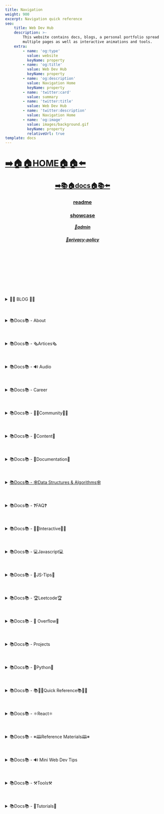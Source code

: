 ```yaml
---
title: Navigation
weight: 900
excerpt: Navigation quick reference
seo:
    title: Web Dev Hub
    description: >-
        This website contains docs, blogs, a personal portfolio spread out across
        multiple pages as well as interactive animations and tools.
    extra:
        - name: 'og:type'
          value: website
          keyName: property
        - name: 'og:title'
          value: Web Dev Hub
          keyName: property
        - name: 'og:description'
          value: Navigation Home
          keyName: property
        - name: 'twitter:card'
          value: summary
        - name: 'twitter:title'
          value: Web Dev Hub
        - name: 'twitter:description'
          value: Navigation Home
        - name: 'og:image'
          value: images/background.gif
          keyName: property
          relativeUrl: true
template: docs
---
```



# [**➡️🏠🏠HOME🏠🏠⬅️**](https://syntax-highlight.netlify.app/)

<center>

## [**<ins>➡️📚🏠docs🏠📚⬅️</ins>**](https://syntax-highlight.netlify.app/docs)

### [**readme</ins>**](https://syntax-highlight.netlify.app/readme)

### [**<ins>showcase</ins>**](https://syntax-highlight.netlify.app/showcase)

##### [**<ins>🔏admin</ins>**](https://syntax-highlight.netlify.app/admin)

##### [**<ins>🔏privacy-policy</ins>**](https://syntax-highlight.netlify.app/privacy-policy)

</center>

<br>
<br>
<br>
<br>
<br>
<br>
<br>
<br>
<br>

<details>

<summary> 📰📰 BLOG 📰📰 </h6>
</summary>

##### [**<ins>Blog Article List</ins>**](https://syntax-highlight.netlify.app/blog)

-   [📰blog📰](https://syntax-highlight.netlify.app/blog/web-scraping)
    - [📰300-react-questions](https://syntax-highlight.netlify.app/blog/300-react-questions)
- [📰adding-css-to-your-html](https://syntax-highlight.netlify.app/blog/adding-css-to-your-html)
- [📰awesome-graphql](https://syntax-highlight.netlify.app/blog/awesome-graphql)
- [📰big-o-complexity](https://syntax-highlight.netlify.app/blog/big-o-complexity)
- [📰blog-archive](https://syntax-highlight.netlify.app/blog/blog-archive)
- [📰data-structures](https://syntax-highlight.netlify.app/blog/data-structures)
- [📰data-structures-algorithms-resources](https://syntax-highlight.netlify.app/blog/data-structures-algorithms-resources)
- [📰expressjs-apis](https://syntax-highlight.netlify.app/blog/expressjs-apis)
- [📰flow-control-in-python](https://syntax-highlight.netlify.app/blog/flow-control-in-python)
- [📰functions-in-python](https://syntax-highlight.netlify.app/blog/functions-in-python)
- [📰git-gateway](https://syntax-highlight.netlify.app/blog/git-gateway)
- [📰hoisting](https://syntax-highlight.netlify.app/blog/hoisting)
- [📰interview-questions-js](https://syntax-highlight.netlify.app/blog/interview-questions-js)
- [📰interview-questions-js-p2](https://syntax-highlight.netlify.app/blog/interview-questions-js-p2)
- [📰interview-questions-js-p3](https://syntax-highlight.netlify.app/blog/interview-questions-js-p3)
- [📰netlify-cms](https://syntax-highlight.netlify.app/blog/netlify-cms)
- [📰platform-docs](https://syntax-highlight.netlify.app/blog/platform-docs)
- [📰psql-cheat-sheet](https://syntax-highlight.netlify.app/blog/psql-cheat-sheet)
- [📰python-for-js-dev](https://syntax-highlight.netlify.app/blog/python-for-js-dev)
- [📰python-resources](https://syntax-highlight.netlify.app/blog/python-resources)
- [📰vs-code-extensions](https://syntax-highlight.netlify.app/blog/vs-code-extensions)
- [📰web-dev-trends](https://syntax-highlight.netlify.app/blog/web-dev-trends)
- [📰web-scraping](https://syntax-highlight.netlify.app/blog/web-scraping)

</details>

<br>
<br>
<br>

<details>

<summary>📚Docs📚 - About</summary>

-   [📚docs📚/about](https://syntax-highlight.netlify.app/docs/about)
    -   [📚docs📚/about/README](https://syntax-highlight.netlify.app/docs/about/README)
    -   [📚docs📚/about/eng-portfolio](https://syntax-highlight.netlify.app/docs/about/eng-portfolio)
    -   [📚docs📚/about/intrests](https://syntax-highlight.netlify.app/docs/about/intrests)
    -   [📚docs📚/about/job-search](https://syntax-highlight.netlify.app/docs/about/job-search)
    -   [📚docs📚/about/resume](https://syntax-highlight.netlify.app/docs/about/resume)

</details>

<br>
<br>
<br>

<details>

<summary>📚Docs📚 - 🗞️Artices🗞️</summary>

-   [📚docs📚/🗞️articles🗞️](https://syntax-highlight.netlify.app/docs/articles)
    -   [📚docs📚/🗞️articles🗞️basic-web-dev](https://syntax-highlight.netlify.app/docs/articles/basic-web-dev)
    -   [📚docs📚/🗞️articles🗞️buffers](https://syntax-highlight.netlify.app/docs/articles/buffers)
    -   [📚docs📚/🗞️articles🗞️common-modules](https://syntax-highlight.netlify.app/docs/articles/common-modules)
    -   [📚docs📚/🗞️articles🗞️dev-dep](https://syntax-highlight.netlify.app/docs/articles/dev-dep)
    -   [📚docs📚/🗞️articles🗞️event-loop](https://syntax-highlight.netlify.app/docs/articles/event-loop)
    -   [📚docs📚/🗞️articles🗞️fs-module](https://syntax-highlight.netlify.app/docs/articles/fs-module)
    -   [📚docs📚/🗞️articles🗞️how-search-engines-work](https://syntax-highlight.netlify.app/docs/articles/how-search-engines-work)
    -   [📚docs📚/🗞️articles🗞️how-the-web-works](https://syntax-highlight.netlify.app/docs/articles/how-the-web-works)
    -   [📚docs📚/🗞️articles🗞️intro](https://syntax-highlight.netlify.app/docs/articles/intro)
    -   [📚docs📚/🗞️articles🗞️jamstack](https://syntax-highlight.netlify.app/docs/articles/jamstack)
    -   [📚docs📚/🗞️articles🗞️nextjs](https://syntax-highlight.netlify.app/docs/articles/nextjs)
    -   [📚docs📚/🗞️articles🗞️node-api-express](https://syntax-highlight.netlify.app/docs/articles/node-api-express)
    -   [📚docs📚/🗞️articles🗞️nodejs](https://syntax-highlight.netlify.app/docs/articles/nodejs)
    -   [📚docs📚/🗞️articles🗞️npm](https://syntax-highlight.netlify.app/docs/articles/npm)
    -   [📚docs📚/🗞️articles🗞️os-module](https://syntax-highlight.netlify.app/docs/articles/os-module)
    -   [📚docs📚/🗞️articles🗞️reading-files](https://syntax-highlight.netlify.app/docs/articles/reading-files)
    -   [📚docs📚/🗞️articles🗞️semantic](https://syntax-highlight.netlify.app/docs/articles/semantic)
    -   [📚docs📚/🗞️articles🗞️semantic-html](https://syntax-highlight.netlify.app/docs/articles/semantic-html)
    -   [📚docs📚/🗞️articles🗞️url](https://syntax-highlight.netlify.app/docs/articles/url)
    -   [📚docs📚/🗞️articles🗞️web-standards-checklist](https://syntax-highlight.netlify.app/docs/articles/web-standards-checklist)
    -   [📚docs📚/🗞️articles🗞️webdev-tools](https://syntax-highlight.netlify.app/docs/articles/webdev-tools)
    -   [📚docs📚/🗞️articles🗞️writing-files](https://syntax-highlight.netlify.app/docs/articles/writing-files)

</details>

<br>
<br>
<br>

<details>

<summary>📚Docs📚 - 🔊 Audio</summary>

-   [📚Docs - Audio🔊](https://syntax-highlight.netlify.app/docs/audio)
    -   [📚docs📚/audio/dfft](https://syntax-highlight.netlify.app/docs/audio/dfft)
    -   [📚docs📚/audio/discrete-fft](https://syntax-highlight.netlify.app/docs/audio/discrete-fft)
    -   [📚docs📚/audio/dtw-python-explained](https://syntax-highlight.netlify.app/docs/audio/dtw-python-explained)
    -   [📚docs📚/audio/dynamic-time-warping](https://syntax-highlight.netlify.app/docs/audio/dynamic-time-warping)
    -   [📚docs📚/audio/web-audio-api](https://syntax-highlight.netlify.app/docs/audio/web-audio-api)

</details>

<br>
<br>
<br>

<details>

<summary>📚Docs📚 -  Career </summary>

-   [📚docs📚/career](https://syntax-highlight.netlify.app/docs/career)
    -   [📚docs📚/career/dev-interview](https://syntax-highlight.netlify.app/docs/career/dev-interview)
    -   [📚docs📚/career/dos-and-donts](https://syntax-highlight.netlify.app/docs/career/dos-and-donts)
    -   [📚docs📚/career/job-boards](https://syntax-highlight.netlify.app/docs/career/job-boards)
    -   [📚docs📚/career/web-interview](https://syntax-highlight.netlify.app/docs/career/web-interview)
    -   [📚docs📚/career/web-interview2](https://syntax-highlight.netlify.app/docs/career/web-interview2)
    -   [📚docs📚/career/web-interview3](https://syntax-highlight.netlify.app/docs/career/web-interview3)
    -   [📚docs📚/career/web-interview4](https://syntax-highlight.netlify.app/docs/career/web-interview4)
    -   [📚docs📚/interview/job-search-nav](https://syntax-highlight.netlify.app/docs/interview/job-search-nav)
    -   [📚docs📚/interview/previous-concepts](https://syntax-highlight.netlify.app/docs/interview/previous-concepts)
    -   [📚docs📚/interview/review-concepts](https://syntax-highlight.netlify.app/docs/interview/review-concepts)

</details>

<br>
<br>
<br>

<details>

<summary>📚Docs📚 -  👫👫Community👫👫 </summary>

-   [📚docs📚/👫👫community👫👫](https://syntax-highlight.netlify.app/docs/community)
    -   [📚docs📚/community/an-open-letter-2-future-developers](https://syntax-highlight.netlify.app/docs/community/an-open-letter-2-future-developers)
    -   [📚docs📚/community/bookmarks](https://syntax-highlight.netlify.app/docs/community/bookmarks)
    -   [📚docs📚/community/video-chat](https://syntax-highlight.netlify.app/docs/community/video-chat)

</details>

<br>
<br>
<br>

<details>

<summary>📚Docs📚 - 💼Content💼</summary>

-   [📚docs📚/💼content💼](https://syntax-highlight.netlify.app/docs/content/)
    -   [📚docs📚/💼content💼/archive](https://syntax-highlight.netlify.app/docs/content/archive)
    -   [📚docs📚/💼content💼/gatsby-Queries-Mutations](https://syntax-highlight.netlify.app/docs/content/gatsby-Queries-Mutations)
    -   [📚docs📚/💼content💼/gists](https://syntax-highlight.netlify.app/docs/content/gists)
    -   [📚docs📚/💼content💼/history-api](https://syntax-highlight.netlify.app/docs/content/history-api)
    -   [📚docs📚/💼content💼/main-projects](https://syntax-highlight.netlify.app/docs/content/main-projects)
    -   [📚docs📚/💼content💼/trouble-shooting](https://syntax-highlight.netlify.app/docs/content/trouble-shooting)

</details>

<br>
<br>
<br>

<details>

<summary>📚Docs📚 - 📓Documentation📓</summary>

-   [📚docs📚/docs](https://syntax-highlight.netlify.app/docs/docs)
    -   [📚docs📚/docs/appendix](https://syntax-highlight.netlify.app/docs/docs/appendix)
    -   [📚docs📚/docs/art-of-command-line](https://syntax-highlight.netlify.app/docs/docs/art-of-command-line)
    -   [📚docs📚/docs/bash](https://syntax-highlight.netlify.app/docs/docs/bash)
    -   [📚docs📚/docs/css](https://syntax-highlight.netlify.app/docs/docs/css)
    -   [📚docs📚/docs/data-structures-docs](https://syntax-highlight.netlify.app/docs/docs/data-structures-docs)
    -   [📚docs📚/docs/es-6-features](https://syntax-highlight.netlify.app/docs/docs/es-6-features)
    -   [📚docs📚/docs/git-reference](https://syntax-highlight.netlify.app/docs/docs/git-reference)
    -   [📚docs📚/docs/git-repos](https://syntax-highlight.netlify.app/docs/docs/git-repos)
    -   [📚docs📚/docs/glossary](https://syntax-highlight.netlify.app/docs/docs/glossary)
    -   [📚docs📚/docs/html-tags](https://syntax-highlight.netlify.app/docs/docs/html-tags)
    -   [📚docs📚/docs/markdown](https://syntax-highlight.netlify.app/docs/docs/markdown)
    -   [📚docs📚/docs/no-whiteboarding](https://syntax-highlight.netlify.app/docs/docs/no-whiteboarding)
    -   [📚docs📚/docs/node-docs-complete](https://syntax-highlight.netlify.app/docs/docs/node-docs-complete)
    -   [📚docs📚/docs/regex-in-js](https://syntax-highlight.netlify.app/docs/docs/regex-in-js)
    -   [📚docs📚/docs/sitemap](https://syntax-highlight.netlify.app/docs/docs/sitemap)
    -   [📚docs📚/docs/snippets](https://syntax-highlight.netlify.app/docs/docs/snippets)

</details>

<br>
<br>
<br>

<details>

<summary>
 <ins>📚Docs📚 - 🕸Data Structures & Algorithms🕸</summary>

-   [📚docs📚/🕸ds-algo🕸](https://syntax-highlight.netlify.app/docs/ds-algo)
    -   [📚docs📚/🕸ds-algo🕸/big-o](https://syntax-highlight.netlify.app/docs/ds-algo/big-o)
    -   [📚docs📚/🕸ds-algo🕸/ds-algo-interview](https://syntax-highlight.netlify.app/docs/ds-algo/ds-algo-interview)
    -   [📚docs📚/🕸ds-algo🕸/ds-overview](https://syntax-highlight.netlify.app/docs/ds-algo/ds-overview)

</details>

<br>
<br>
<br>

<details>

<summary>📚Docs📚 - ❓FAQ❓</summary>

-   [📚docs📚/faq](https://syntax-highlight.netlify.app/docs/faq)
    -   [📚docs📚/❓faq❓/contact](https://syntax-highlight.netlify.app/docs/faq/contact)
    -   [📚docs📚/❓faq❓/plug-ins](https://syntax-highlight.netlify.app/docs/faq/plug-ins)

</details>

<br>
<br>
<br>

<details>

<summary>📚Docs📚 - 🧑‍🔬Interactive🧑‍🔬 </summary>

-   [📚docs📚/interact](https://syntax-highlight.netlify.app/docs/interact)
    -   [📚docs📚/🧑‍🔬interact🧑‍🔬/callstack-visual](https://syntax-highlight.netlify.app/docs/interact/callstack-visual)
    -   [📚docs📚/🧑‍🔬interact🧑‍🔬/clock](https://syntax-highlight.netlify.app/docs/interact/clock)
    -   [📚docs📚/🧑‍🔬interact🧑‍🔬/jupyter-notebooks](https://syntax-highlight.netlify.app/docs/interact/jupyter-notebooks)
    -   [📚docs📚/🧑‍🔬interact🧑‍🔬/other-sites](https://syntax-highlight.netlify.app/docs/interact/other-sites)
    -   [📚docs📚/🧑‍🔬interact🧑‍🔬/video-chat](https://syntax-highlight.netlify.app/docs/interact/video-chat)

</details>

<br>
<br>
<br>

<details>

<summary>📚Docs📚 - 💻Javascript💻</summary>

-   [📚docs📚/💻javascript💻](https://syntax-highlight.netlify.app/docs/javascript)
    -   [📚docs📚/💻javascript💻/arrow-functions](https://syntax-highlight.netlify.app/docs/javascript/arrow-functions)
    -   [📚docs📚/💻javascript💻/asyncjs](https://syntax-highlight.netlify.app/docs/javascript/asyncjs)
    -   [📚docs📚/💻javascript💻/await-keyword](https://syntax-highlight.netlify.app/docs/javascript/await-keyword)
    -   [📚docs📚/💻javascript💻/bigo](https://syntax-highlight.netlify.app/docs/javascript/bigo)
    -   [📚docs📚/💻javascript💻/clean-code](https://syntax-highlight.netlify.app/docs/javascript/clean-code)
    -   [📚docs📚/💻javascript💻/constructor-functions](https://syntax-highlight.netlify.app/docs/javascript/constructor-functions)
    -   [📚docs📚/💻javascript💻/cs-basics-in-js](https://syntax-highlight.netlify.app/docs/javascript/cs-basics-in-js)
    -   [📚docs📚/💻javascript💻/for-loops](https://syntax-highlight.netlify.app/docs/javascript/for-loops)
    -   [📚docs📚/💻javascript💻/part2-pojo](https://syntax-highlight.netlify.app/docs/javascript/part2-pojo)
    -   [📚docs📚/💻javascript💻/promises](https://syntax-highlight.netlify.app/docs/javascript/promises)
    -   [📚docs📚/💻javascript💻/review](https://syntax-highlight.netlify.app/docs/javascript/review)
    -   [📚docs📚/💻javascript💻/this-is-about-this](https://syntax-highlight.netlify.app/docs/javascript/this-is-about-this)

</details>

<br>
<br>
<br>

<details>

<summary>📚Docs📚 -  💸JS-Tips💸</summary>

-   [📚docs📚/💸js-tips💸](https://syntax-highlight.netlify.app/docs/js-tips)
    -   [📚docs📚/💸js-tips💸/abs](https://syntax-highlight.netlify.app/docs/js-tips/abs)
    -   [📚docs📚/💸js-tips💸/acos](https://syntax-highlight.netlify.app/docs/js-tips/acos)
    -   [📚docs📚/💸js-tips💸/acosh](https://syntax-highlight.netlify.app/docs/js-tips/acosh)
    -   [📚docs📚/💸js-tips💸/addition](https://syntax-highlight.netlify.app/docs/js-tips/addition)
    -   [📚docs📚/💸js-tips💸/all](https://syntax-highlight.netlify.app/docs/js-tips/all)
    -   [📚docs📚/💸js-tips💸/allsettled](https://syntax-highlight.netlify.app/docs/js-tips/allsettled)
    -   [📚docs📚/💸js-tips💸/any](https://syntax-highlight.netlify.app/docs/js-tips/any)
    -   [📚docs📚/💸js-tips💸/array](https://syntax-highlight.netlify.app/docs/js-tips/array)
    -   [📚docs📚/💸js-tips💸/array-methods](https://syntax-highlight.netlify.app/docs/js-tips/array-methods)
    -   [📚docs📚/💸js-tips💸/arrow_functions](https://syntax-highlight.netlify.app/docs/js-tips/arrow_functions)
    -   [📚docs📚/💸js-tips💸/async_function](https://syntax-highlight.netlify.app/docs/js-tips/async_function)
    -   [📚docs📚/💸js-tips💸/bad_radix](https://syntax-highlight.netlify.app/docs/js-tips/bad_radix)
    -   [📚docs📚/💸js-tips💸/bind](https://syntax-highlight.netlify.app/docs/js-tips/bind)
    -   [📚docs📚/💸js-tips💸/classes](https://syntax-highlight.netlify.app/docs/js-tips/classes)
    -   [📚docs📚/💸js-tips💸/concat](https://syntax-highlight.netlify.app/docs/js-tips/concat)
    -   [📚docs📚/💸js-tips💸/conditional_operator](https://syntax-highlight.netlify.app/docs/js-tips/conditional_operator)
    -   [📚docs📚/💸js-tips💸/const](https://syntax-highlight.netlify.app/docs/js-tips/const)
    -   [📚docs📚/💸js-tips💸/create](https://syntax-highlight.netlify.app/docs/js-tips/create)
    -   [📚docs📚/💸js-tips💸/date](https://syntax-highlight.netlify.app/docs/js-tips/date)
    -   [📚docs📚/💸js-tips💸/eval](https://syntax-highlight.netlify.app/docs/js-tips/eval)
    -   [📚docs📚/💸js-tips💸/every](https://syntax-highlight.netlify.app/docs/js-tips/every)
    -   [📚docs📚/💸js-tips💸/filter](https://syntax-highlight.netlify.app/docs/js-tips/filter)
    -   [📚docs📚/💸js-tips💸/for...of](https://syntax-highlight.netlify.app/docs/js-tips/for...of)
    -   [📚docs📚/💸js-tips💸/foreach](https://syntax-highlight.netlify.app/docs/js-tips/foreach)
    -   [📚docs📚/💸js-tips💸/functions](https://syntax-highlight.netlify.app/docs/js-tips/functions)
    -   [📚docs📚/💸js-tips💸/import](https://syntax-highlight.netlify.app/docs/js-tips/import)
    -   [📚docs📚/💸js-tips💸/insert-into-array](https://syntax-highlight.netlify.app/docs/js-tips/insert-into-array)
    -   [📚docs📚/💸js-tips💸/map](https://syntax-highlight.netlify.app/docs/js-tips/map)
    -   [📚docs📚/💸js-tips💸/object](https://syntax-highlight.netlify.app/docs/js-tips/object)
    -   [📚docs📚/💸js-tips💸/reduce](https://syntax-highlight.netlify.app/docs/js-tips/reduce)
    -   [📚docs📚/💸js-tips💸/regexp](https://syntax-highlight.netlify.app/docs/js-tips/regexp)
    -   [📚docs📚/💸js-tips💸/sort](https://syntax-highlight.netlify.app/docs/js-tips/sort)
    -   [📚docs📚/💸js-tips💸/sorting-strings](https://syntax-highlight.netlify.app/docs/js-tips/sorting-strings)
    -   [📚docs📚/💸js-tips💸/string](https://syntax-highlight.netlify.app/docs/js-tips/string)
    -   [📚docs📚/💸js-tips💸/this](https://syntax-highlight.netlify.app/docs/js-tips/this)
    -   [📚docs📚/💸js-tips💸/var](https://syntax-highlight.netlify.app/docs/js-tips/var)

</details>

<br>
<br>
<br>

<details>

<summary>📚Docs📚 - 🏆Leetcode🏆 </summary>

-   [📚docs📚/🏆leetcode🏆](https://syntax-highlight.netlify.app/docs/leetcode)
    -   [📚docs📚/🏆leetcode🏆/ContaineWitMosWater](https://syntax-highlight.netlify.app/docs/leetcode/ContaineWitMosWater)
    -   [📚docs📚/🏆leetcode🏆/DividTwIntegers](https://syntax-highlight.netlify.app/docs/leetcode/DividTwIntegers)
    -   [📚docs📚/🏆leetcode🏆/GeneratParentheses](https://syntax-highlight.netlify.app/docs/leetcode/GeneratParentheses)
    -   [📚docs📚/🏆leetcode🏆/LetteCombinationoPhonNumber](https://syntax-highlight.netlify.app/docs/leetcode/LetteCombinationoPhonNumber)
    -   [📚docs📚/🏆leetcode🏆/LongesCommoPrefix](https://syntax-highlight.netlify.app/docs/leetcode/LongesCommoPrefix)
    -   [📚docs📚/🏆leetcode🏆/MediaoTwSorteArrays](https://syntax-highlight.netlify.app/docs/leetcode/MediaoTwSorteArrays)
    -   [📚docs📚/🏆leetcode🏆/NexPermutation](https://syntax-highlight.netlify.app/docs/leetcode/NexPermutation)
    -   [📚docs📚/🏆leetcode🏆/PalindromNumber](https://syntax-highlight.netlify.app/docs/leetcode/PalindromNumber)
    -   [📚docs📚/🏆leetcode🏆/RegulaExpressioMatching](https://syntax-highlight.netlify.app/docs/leetcode/RegulaExpressioMatching)
    -   [📚docs📚/🏆leetcode🏆/RemovDuplicatefroSorteArray](https://syntax-highlight.netlify.app/docs/leetcode/RemovDuplicatefroSorteArray)
    -   [📚docs📚/🏆leetcode🏆/RemovNtNodFroEnoList](https://syntax-highlight.netlify.app/docs/leetcode/RemovNtNodFroEnoList)
    -   [📚docs📚/🏆leetcode🏆/RomatInteger](https://syntax-highlight.netlify.app/docs/leetcode/RomatInteger)
    -   [📚docs📚/🏆leetcode🏆/SearciRotateSorteArray](https://syntax-highlight.netlify.app/docs/leetcode/SearciRotateSorteArray)
    -   [📚docs📚/🏆leetcode🏆/StrintIntege(atoi)](<https://syntax-highlight.netlify.app/docs/leetcode/StrintIntege(atoi)>)
    -   [📚docs📚/🏆leetcode🏆/ValiParentheses](https://syntax-highlight.netlify.app/docs/leetcode/ValiParentheses)
    -   [📚docs📚/🏆leetcode🏆/ZigZaConversion](https://syntax-highlight.netlify.app/docs/leetcode/ZigZaConversion)

</details>

<br>
<br>
<br>

<details>

<summary>📚Docs📚 -  🌊 Overflow🌊     </summary>

-   [📚docs📚/🌊overflow🌊](https://syntax-highlight.netlify.app/docs/overflow)
    -   [📚docs📚/🌊overflow🌊/html-spec](https://syntax-highlight.netlify.app/docs/overflow/html-spec)
    -   [📚docs📚/🌊overflow🌊/http](https://syntax-highlight.netlify.app/docs/overflow/http)
    -   [📚docs📚/🌊overflow🌊/install](https://syntax-highlight.netlify.app/docs/overflow/install)
    -   [📚docs📚/🌊overflow🌊/modules](https://syntax-highlight.netlify.app/docs/overflow/modules)
    -   [📚docs📚/🌊overflow🌊/node-cli-args](https://syntax-highlight.netlify.app/docs/overflow/node-cli-args)
    -   [📚docs📚/🌊overflow🌊/node-js-language](https://syntax-highlight.netlify.app/docs/overflow/node-js-language)
    -   [📚docs📚/🌊overflow🌊/node-package-manager](https://syntax-highlight.netlify.app/docs/overflow/node-package-manager)
    -   [📚docs📚/🌊overflow🌊/node-repl](https://syntax-highlight.netlify.app/docs/overflow/node-repl)
    -   [📚docs📚/🌊overflow🌊/node-run-cli](https://syntax-highlight.netlify.app/docs/overflow/node-run-cli)
    -   [📚docs📚/🌊overflow🌊/nodevsbrowser](https://syntax-highlight.netlify.app/docs/overflow/nodevsbrowser)
    -   [📚docs📚/🌊overflow🌊/understanding-firebase](https://syntax-highlight.netlify.app/docs/overflow/understanding-firebase)
    -   [📚docs📚/🌊overflow🌊/v8](https://syntax-highlight.netlify.app/docs/overflow/v8)

</details>

<br>
<br>
<br>

<details>

<summary>📚Docs📚 - Projects  </summary>

-   [📚docs📚/projects](https://syntax-highlight.netlify.app/docs/projects)
    -   [📚docs📚/projects/embeded-websites](https://syntax-highlight.netlify.app/docs/projects/embeded-websites)
    -   [📚docs📚/projects/list-of-projects](https://syntax-highlight.netlify.app/docs/projects/list-of-projects)
    -   [📚docs📚/projects/mini-projects](https://syntax-highlight.netlify.app/docs/projects/mini-projects)
    -   [📚docs📚/projects/mini-projects2](https://syntax-highlight.netlify.app/docs/projects/mini-projects2)
    -   [📚docs📚/projects/my-websites](https://syntax-highlight.netlify.app/docs/projects/my-websites)

</details>

<br>
<br>
<br>

<details>

<summary>📚Docs📚 - 🐍Python🐍  </summary>

-   [📚docs📚/🐍python🐍](https://syntax-highlight.netlify.app/docs/python)
    -   [📚docs📚/🐍python🐍/at-length](https://syntax-highlight.netlify.app/docs/python/at-length)
    -   [📚docs📚/🐍python🐍/cheat-sheet](https://syntax-highlight.netlify.app/docs/python/cheat-sheet)
    -   [📚docs📚/🐍python🐍/comprehensive-guide](https://syntax-highlight.netlify.app/docs/python/comprehensive-guide)
    -   [📚docs📚/🐍python🐍/examples](https://syntax-highlight.netlify.app/docs/python/examples)
    -   [📚docs📚/🐍python🐍/flow-control](https://syntax-highlight.netlify.app/docs/python/flow-control)
    -   [📚docs📚/🐍python🐍/functions](https://syntax-highlight.netlify.app/docs/python/functions)
    -   [📚docs📚/🐍python🐍/google-sheets-api](https://syntax-highlight.netlify.app/docs/python/google-sheets-api)
    -   [📚docs📚/🐍python🐍/python-ds](https://syntax-highlight.netlify.app/docs/python/python-ds)
    -   [📚docs📚/🐍python🐍/intro-for-js-devs](https://syntax-highlight.netlify.app/docs/python/intro-for-js-devs)
    -   [📚docs📚/🐍python🐍/python-quiz](https://syntax-highlight.netlify.app/docs/python/python-quiz)
    -   [📚docs📚/🐍python🐍/snippets](https://syntax-highlight.netlify.app/docs/python/snippets)

</details>

<br>
<br>
<br>

<details>

<summary>📚Docs📚 - 📚🏃‍♂️Quick Reference📚🏃‍♂️   </summary>

-   [📚docs📚/quick-ref](https://syntax-highlight.netlify.app/docs/quick-ref)
    -   [📚docs📚/🏃‍♂️📚quick-ref📚🏃‍♂️/Emmet](https://syntax-highlight.netlify.app/docs/quick-ref/Emmet)
    -   [📚docs📚/🏃‍♂️📚quick-ref📚🏃‍♂️/all-emojis](https://syntax-highlight.netlify.app/docs/quick-ref/all-emojis)
    -   [📚docs📚/🏃‍♂️📚quick-ref📚🏃‍♂️/create-react-app](https://syntax-highlight.netlify.app/docs/quick-ref/create-react-app)
    -   [📚docs📚/🏃‍♂️📚quick-ref📚🏃‍♂️/git-bash](https://syntax-highlight.netlify.app/docs/quick-ref/git-bash)
    -   [📚docs📚/🏃‍♂️📚quick-ref📚🏃‍♂️/git-tricks](https://syntax-highlight.netlify.app/docs/quick-ref/git-tricks)
    -   [📚docs📚/🏃‍♂️📚quick-ref📚🏃‍♂️/google-firebase](https://syntax-highlight.netlify.app/docs/quick-ref/google-firebase)
    -   [📚docs📚/🏃‍♂️📚quick-ref📚🏃‍♂️/heroku-error-codes](https://syntax-highlight.netlify.app/docs/quick-ref/heroku-error-codes)
    -   [📚docs📚/🏃‍♂️📚quick-ref📚🏃‍♂️/installation](https://syntax-highlight.netlify.app/docs/quick-ref/installation)
    -   [📚docs📚/🏃‍♂️📚quick-ref📚🏃‍♂️/markdown-dropdowns](https://syntax-highlight.netlify.app/docs/quick-ref/markdown-dropdowns)
    -   [📚docs📚/🏃‍♂️📚quick-ref📚🏃‍♂️/minifiction](https://syntax-highlight.netlify.app/docs/quick-ref/minifiction)
    -   [📚docs📚/🏃‍♂️📚quick-ref📚🏃‍♂️/new-repo-instructions](https://syntax-highlight.netlify.app/docs/quick-ref/new-repo-instructions)
    -   [📚docs📚/🏃‍♂️📚quick-ref📚🏃‍♂️/psql-setup](https://syntax-highlight.netlify.app/docs/quick-ref/psql-setup)
    -   [📚docs📚/🏃‍♂️📚quick-ref📚🏃‍♂️/pull-request-rubric](https://syntax-highlight.netlify.app/docs/quick-ref/pull-request-rubric)
    -   [📚docs📚/🏃‍♂️📚quick-ref📚🏃‍♂️/quick-links](https://syntax-highlight.netlify.app/docs/quick-ref/quick-links)
    -   [📚docs📚/🏃‍♂️📚quick-ref📚🏃‍♂️/topRepos](https://syntax-highlight.netlify.app/docs/quick-ref/topRepos)
    -   [📚docs📚/🏃‍♂️📚quick-ref📚🏃‍♂️/understanding-path](https://syntax-highlight.netlify.app/docs/quick-ref/understanding-path)
    -   [📚docs📚/🏃‍♂️📚quick-ref📚🏃‍♂️/vscode-themes](https://syntax-highlight.netlify.app/docs/quick-ref/vscode-themes)
    -   [📚docs📚/⚛️react⚛️/accessibility](https://syntax-highlight.netlify.app/docs/react/accessibility)

</details>

<br>
<br>
<br>

<details>

<summary>📚Docs📚 - ⚛️React⚛️ </summary>

-   [📚docs📚/⚛️react⚛️](https://syntax-highlight.netlify.app/docs/react)
    -   [📚docs📚/⚛️react⚛️/ajax-n-apis](https://syntax-highlight.netlify.app/docs/react/ajax-n-apis)
    -   [📚docs📚/⚛️react⚛️/cheatsheet](https://syntax-highlight.netlify.app/docs/react/cheatsheet)
    -   [📚docs📚/⚛️react⚛️/createReactApp](https://syntax-highlight.netlify.app/docs/react/createReactApp)
    -   [📚docs📚/⚛️react⚛️/demo](https://syntax-highlight.netlify.app/docs/react/demo)
    -   [📚docs📚/⚛️react⚛️/dont-use-index-as-keys](https://syntax-highlight.netlify.app/docs/react/dont-use-index-as-keys)
    -   [📚docs📚/⚛️react⚛️/jsx](https://syntax-highlight.netlify.app/docs/react/jsx)
    -   [📚docs📚/⚛️react⚛️/quiz](https://syntax-highlight.netlify.app/docs/react/quiz)
    -   [📚docs📚/⚛️react⚛️/react-docs](https://syntax-highlight.netlify.app/docs/react/react-docs)
    -   [📚docs📚/⚛️react⚛️/react-in-depth](https://syntax-highlight.netlify.app/docs/react/react-in-depth)
    -   [📚docs📚/⚛️react⚛️/react-patterns-by-usecase](https://syntax-highlight.netlify.app/docs/react/react-patterns-by-usecase)
    -   [📚docs📚/⚛️react⚛️/react2](https://syntax-highlight.netlify.app/docs/react/react2)
    -   [📚docs📚/⚛️react⚛️/render-elements](https://syntax-highlight.netlify.app/docs/react/render-elements)

</details>

<br>
<br>
<br>

<details>

<summary>📚Docs📚 -  ※🕮Reference Materials🕮※</summary>

-   [📚docs📚/※reference※](https://syntax-highlight.netlify.app/docs/reference)
    -   [📚docs📚/※🕮reference※🕮/awesome-lists](https://syntax-highlight.netlify.app/docs/reference/awesome-lists)
    -   [📚docs📚/※🕮reference※🕮/awesome-nodejs](https://syntax-highlight.netlify.app/docs/reference/awesome-nodejs)
    -   [📚docs📚/※🕮reference※🕮/awesome-static](https://syntax-highlight.netlify.app/docs/reference/awesome-static)
    -   [📚docs📚/※🕮reference※🕮/bash-commands](https://syntax-highlight.netlify.app/docs/reference/bash-commands)
    -   [📚docs📚/※🕮reference※🕮/bookmarks](https://syntax-highlight.netlify.app/docs/reference/bookmarks)
    -   [📚docs📚/※🕮reference※🕮/embed-the-web](https://syntax-highlight.netlify.app/docs/reference/embed-the-web)
    -   [📚docs📚/※🕮reference※🕮/github-resources](https://syntax-highlight.netlify.app/docs/reference/github-resources)
    -   [📚docs📚/※🕮reference※🕮/github-search](https://syntax-highlight.netlify.app/docs/reference/github-search)
    -   [📚docs📚/※🕮reference※🕮/google-cloud](https://syntax-highlight.netlify.app/docs/reference/google-cloud)
    -   [📚docs📚/※🕮reference※🕮/how-2-reinstall-npm](https://syntax-highlight.netlify.app/docs/reference/how-2-reinstall-npm)
    -   [📚docs📚/※🕮reference※🕮/how-to-kill-a-process](https://syntax-highlight.netlify.app/docs/reference/how-to-kill-a-process)
    -   [📚docs📚/※🕮reference※🕮/installing-node](https://syntax-highlight.netlify.app/docs/reference/installing-node)
    -   [📚docs📚/※🕮reference※🕮/intro-to-nodejs](https://syntax-highlight.netlify.app/docs/reference/intro-to-nodejs)
    -   [📚docs📚/※🕮reference※🕮/markdown-styleguide](https://syntax-highlight.netlify.app/docs/reference/markdown-styleguide)
    -   [📚docs📚/※🕮reference※🕮/notes-template](https://syntax-highlight.netlify.app/docs/reference/notes-template)
    -   [📚docs📚/※🕮reference※🕮/psql](https://syntax-highlight.netlify.app/docs/reference/psql)
    -   [📚docs📚/※🕮reference※🕮/resources](https://syntax-highlight.netlify.app/docs/reference/resources)
    -   [📚docs📚/※🕮reference※🕮/vscode](https://syntax-highlight.netlify.app/docs/reference/vscode)
    -   [📚docs📚/※🕮reference※🕮/web-api's](https://syntax-highlight.netlify.app/docs/reference/web-api's)

</details>

</details>

<br>
<br>
<br>

<details>

<summary>📚Docs📚 - 🔊 Mini Web Dev Tips </summary>

-   [📚docs📚/tips](https://syntax-highlight.netlify.app/docs/tips)
    -   [📚docs📚/tips/regex-tips](https://syntax-highlight.netlify.app/docs/tips/regex-tips)

</details>

<br>
<br>
<br>

<details>

<summary>📚Docs📚 - ⚒Tools⚒ </summary>

-   [📚docs📚/⚒Tools⚒/](https://syntax-highlight.netlify.app/docs/tools)
    -   [📚docs📚/⚒Tools⚒/all](https://syntax-highlight.netlify.app/docs/tools/all)
    -   [📚docs📚/⚒Tools⚒/all-stripped](https://syntax-highlight.netlify.app/docs/tools/all-stripped)
    -   [📚docs📚/⚒Tools⚒/archive](https://syntax-highlight.netlify.app/docs/tools/archive)
    -   [📚docs📚/⚒Tools⚒/dev-utilities](https://syntax-highlight.netlify.app/docs/tools/dev-utilities)
    -   [📚docs📚/⚒Tools⚒/📚markdown-html](https://syntax-highlight.netlify.app/docs/tools/markdown-html)

</details>

<br>
<br>
<br>

<details>

<summary>📚Docs📚 - 📑Tutorials📑</summary>

-   [📚docs📚/tutorials](https://syntax-highlight.netlify.app/docs/tutorials)
    -   [📚docs📚/📑tutorials📑/enviorment-setup](https://syntax-highlight.netlify.app/docs/tutorials/enviorment-setup)
    -   [📚docs📚/📑tutorials📑/get-file-extension](https://syntax-highlight.netlify.app/docs/tutorials/get-file-extension)
    -   [📚docs📚/📑tutorials📑/get-file-name](https://syntax-highlight.netlify.app/docs/tutorials/get-file-name)
